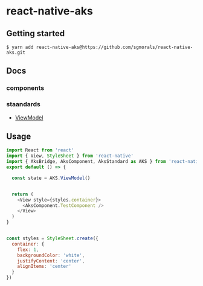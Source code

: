 
# react-native-aks


## Getting started


`$ yarn add react-native-aks@https://github.com/sgmorals/react-native-aks.git`


## Docs
### components
### staandards
* [ViewModel]()



## Usage
```javascript
import React from 'react'
import { View, StyleSheet } from 'react-native'
import { AksBridge, AksComponent, AksStandard as AKS } from 'react-native-aks'
export default () => {

  const state = AKS.ViewModel()


  return (
    <View style={styles.container}>
      <AksComponent.TestComponent />
    </View>
  )
}


const styles = StyleSheet.create({
  container: {
    flex: 1,
    backgroundColor: 'white',
    justifyContent: 'center',
    alignItems: 'center'
  }
})
```
  